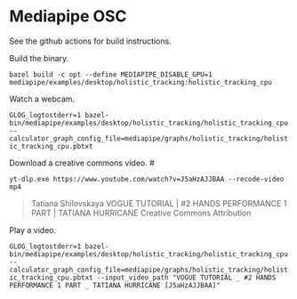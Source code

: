 # Mediapipe OSC

See the github actions for build instructions.

Build the binary.

`bazel build -c opt --define MEDIAPIPE_DISABLE_GPU=1 mediapipe/examples/desktop/holistic_tracking:holistic_tracking_cpu`

Watch a webcam.

`GLOG_logtostderr=1 bazel-bin/mediapipe/examples/desktop/holistic_tracking/holistic_tracking_cpu --calculator_graph_config_file=mediapipe/graphs/holistic_tracking/holistic_tracking_cpu.pbtxt`

Download a creative commons video. # 

`yt-dlp.exe https://www.youtube.com/watch?v=J5aHzAJJBAA --recode-video mp4` 

> Tatiana Shilovskaya
> VOGUE TUTORIAL | #2 HANDS PERFORMANCE 1 PART | TATIANA HURRICANE
> Creative Commons Attribution

Play a video.

`GLOG_logtostderr=1 bazel-bin/mediapipe/examples/desktop/holistic_tracking/holistic_tracking_cpu --calculator_graph_config_file=mediapipe/graphs/holistic_tracking/holistic_tracking_cpu.pbtxt --input_video_path "VOGUE TUTORIAL _ #2 HANDS PERFORMANCE 1 PART _ TATIANA HURRICANE [J5aHzAJJBAA]"`